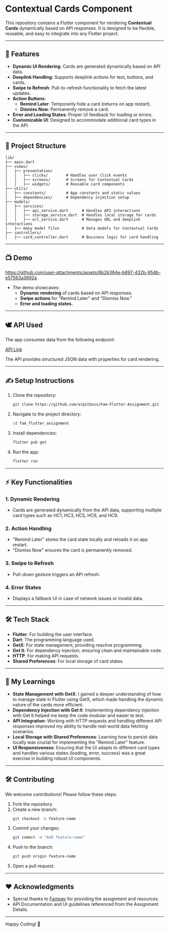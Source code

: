 # Contextual Cards Component

This repository contains a Flutter component for rendering **Contextual Cards** dynamically based on API responses. It is designed to be flexible, reusable, and easy to integrate into any Flutter project.

---

## 🌟 **Features**

- **Dynamic UI Rendering**: Cards are generated dynamically based on API data.
- **Deeplink Handling**: Supports deeplink actions for text, buttons, and cards.
- **Swipe to Refresh**: Pull-to-refresh functionality to fetch the latest updates.
- **Action Buttons**:
  - **Remind Later**: Temporarily hide a card (returns on app restart).
  - **Dismiss Now**: Permanently remove a card.
- **Error and Loading States**: Proper UI feedback for loading or errors.
- **Customizable UI**: Designed to accommodate additional card types in the API.

---

## 🔧 **Project Structure**

```plaintext
lib/
├── main.dart
├── views/
│   ├── presentation/
│   │   ├── clicks/        # Handles user click events
│   │   ├── screens/       # Screens for Contextual Cards
│   │   ├── widgets/       # Reusable card components
├── utils/
│   ├── constants/         # App constants and static values
│   ├── dependencies/      # Dependency injection setup
├── models/
│   ├── services/
│   │   ├── api_service.dart      # Handles API interactions
│   │   ├── storage_service.dart  # Handles local storage for cards
│   │   ├── url_service.dart      # Manages URL and deeplink interactions
│   ├── many model files          # Data models for Contextual Cards
├── controllers/
│   ├── card_controller.dart      # Business logic for card handling
```

---

## 📺 **Demo**

https://github.com/user-attachments/assets/6b2b364e-b897-432b-954b-e57563a3692a

- The demo showcases:
  - **Dynamic rendering** of cards based on API responses.
  - **Swipe actions** for "Remind Later" and "Dismiss Now."
  - **Error and loading states.**

---

## 🕊 **API Used**

The app consumes data from the following endpoint:

[API Link](https://polyjuice.kong.fampay.co/mock/famapp/feed/home_section/?slugs=famx-paypage)

The API provides structured JSON data with properties for card rendering.

---

## ✍️ **Setup Instructions**

1. Clone the repository:
   ```bash
   git clone https://github.com/arpitboss/Fam-Flutter-Assignment.git
   ```

2. Navigate to the project directory:
   ```bash
   cd fam_flutter_assignment
   ```

3. Install dependencies:
   ```bash
   flutter pub get
   ```

4. Run the app:
   ```bash
   flutter run
   ```

---

## ⚡ **Key Functionalities**

### 1. **Dynamic Rendering**
- Cards are generated dynamically from the API data, supporting multiple card types such as HC1, HC3, HC5, HC6, and HC9.

### 2. **Action Handling**
- "Remind Later" stores the card state locally and reloads it on app restart.
- "Dismiss Now" ensures the card is permanently removed.

### 3. **Swipe to Refresh**
- Pull-down gesture triggers an API refresh.

### 4. **Error States**
- Displays a fallback UI in case of network issues or invalid data.

---

## 🛠️ **Tech Stack**

- **Flutter**: For building the user interface.
- **Dart**: The programming language used.
- **GetX**: For state management, providing reactive programming.
- **Get It**: For dependency injection, ensuring clean and maintainable code.
- **HTTP**: For making API requests.
- **Shared Preferences**: For local storage of card states.

---

## 🧠 **My Learnings**

- **State Management with GetX**: I gained a deeper understanding of how to manage state in Flutter using GetX, which made handling the dynamic nature of the cards more efficient.
- **Dependency Injection with Get It**: Implementing dependency injection with Get It helped me keep the code modular and easier to test.
- **API Integration**: Working with HTTP requests and handling different API responses improved my ability to handle real-world data fetching scenarios.
- **Local Storage with Shared Preferences**: Learning how to persist data locally was crucial for implementing the "Remind Later" feature.
- **UI Responsiveness**: Ensuring that the UI adapts to different card types and handles various states (loading, error, success) was a great exercise in building robust UI components.

---

## 🛠️ **Contributing**

We welcome contributions! Please follow these steps:

1. Fork the repository.
2. Create a new branch:
   ```bash
   git checkout -b feature-name
   ```
3. Commit your changes:
   ```bash
   git commit -m "Add feature-name"
   ```
4. Push to the branch:
   ```bash
   git push origin feature-name
   ```
5. Open a pull request.

---

## ❤️ **Acknowledgments**

- Special thanks to [Fampay](https://www.famapp.in/) for providing the assignment and resources.
- API Documentation and UI guidelines referenced from the Assignment Details.

---

Happy Coding! 🚀
